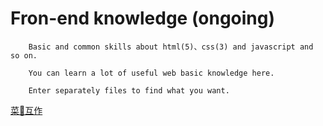 # Fron-end knowledge (ongoing)
        Basic and common skills about html(5)、css(3) and javascript and so on.

        You can learn a lot of useful web basic knowledge here.

        Enter separately files to find what you want.

  [菜🐔互作](http://yaojiafeng.com)
